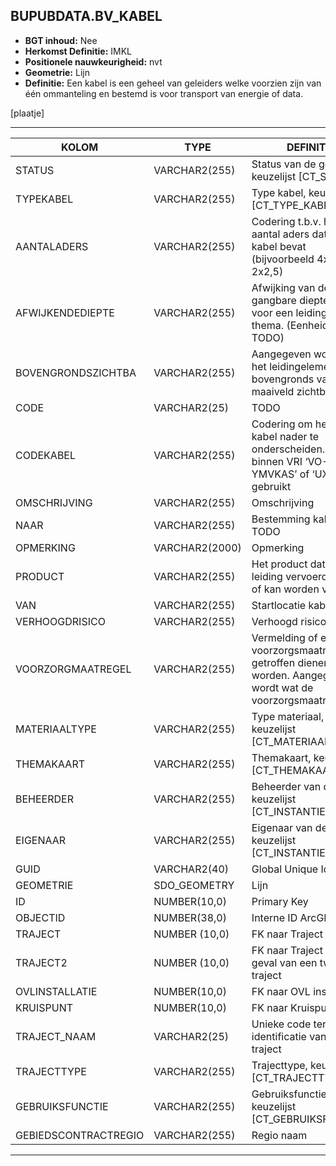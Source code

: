 ﻿## BUPUBDATA.BV_KABEL


* __BGT inhoud:__ Nee
* __Herkomst Definitie:__ IMKL
* __Positionele nauwkeurigheid:__ nvt
* __Geometrie:__ Lijn
* __Definitie:__ Een kabel is een geheel van geleiders welke voorzien zijn van één ommanteling en bestemd is voor transport van energie of data.

[plaatje]

***

|KOLOM                               |TYPE              |DEFINITIE|
|------                              |----              |-----    |
|STATUS                              |VARCHAR2(255)     |Status van de gegevens, keuzelijst [CT_STATUS]|
|TYPEKABEL                           |VARCHAR2(255)     |Type kabel, keuzelijst [CT_TYPE_KABEL]|
|AANTALADERS                         |VARCHAR2(255)     |Codering t.b.v. het aantal aders dat de kabel bevat (bijvoorbeeld 4x1,5 of 2x2,5)|
|AFWIJKENDEDIEPTE                    |VARCHAR2(255)     |Afwijking van de gangbare dieptelegging voor een leiding van dit thema. (Eenheid cm? TODO)|
|BOVENGRONDSZICHTBA                  |VARCHAR2(255)     |Aangegeven wordt of het leidingelement bovengronds vanaf het maaiveld zichtbaar is.|
|CODE                                |VARCHAR2(25)      |TODO|
|CODEKABEL                           |VARCHAR2(255)     |Codering om het type kabel nader te onderscheiden. Zo wordt binnen VRI ‘VO-YMVKAS’ of ‘UXL’ gebruikt|
|OMSCHRIJVING                        |VARCHAR2(255)     |Omschrijving|
|NAAR                                |VARCHAR2(255)     |Bestemming kabel TODO|
|OPMERKING                           |VARCHAR2(2000)    |Opmerking|
|PRODUCT                             |VARCHAR2(255)     |Het product dat door de leiding vervoerd wordt of kan worden vervoerd|
|VAN                                 |VARCHAR2(255)     |Startlocatie kabel TODO|
|VERHOOGDRISICO                      |VARCHAR2(255)     |Verhoogd risico: Ja/Nee|
|VOORZORGMAATREGEL                   |VARCHAR2(255)     |Vermelding of er voorzorgsmaatregelen getroffen dienen te worden. Aangegeven wordt wat de voorzorgsmaatregel is|
|MATERIAALTYPE                       |VARCHAR2(255)  |Type materiaal, keuzelijst [CT_MATERIAALTYPE]|
|THEMAKAART                          |VARCHAR2(255)     |Themakaart, keuzelijst [CT_THEMAKAART]|
|BEHEERDER                           |VARCHAR2(255)     |Beheerder van de kabel, keuzelijst [CT_INSTANTIE]|
|EIGENAAR                            |VARCHAR2(255)     |Eigenaar van de kabel, keuzelijst [CT_INSTANTIE]|
|GUID                                |VARCHAR2(40)      |Global Unique Identifier|
|GEOMETRIE                           |SDO_GEOMETRY      |Lijn|
|ID                                  |NUMBER(10,0)      |Primary Key|
|OBJECTID                            |NUMBER(38,0)   |Interne ID ArcGIS|
|TRAJECT                            |NUMBER (10,0)    |FK naar Traject|
|TRAJECT2                            |NUMBER (10,0)    |FK naar Traject in het geval van een tweede traject|
|OVLINSTALLATIE                      |NUMBER(10,0)      |FK naar OVL installatie|
|KRUISPUNT                           |NUMBER(10,0)      |FK naar Kruispunt|
|TRAJECT_NAAM                        |VARCHAR2(25)      |Unieke code ter identificatie van een traject|
|TRAJECTTYPE                         |VARCHAR2(255)    |Trajecttype, keuzelijst [CT_TRAJECTTYPE]|
|GEBRUIKSFUNCTIE                    |VARCHAR2(255)    |Gebruiksfunctie, keuzelijst [CT_GEBRUIKSFUNCTIE]|
|GEBIEDSCONTRACTREGIO                |VARCHAR2(255)  |Regio naam|
    
***